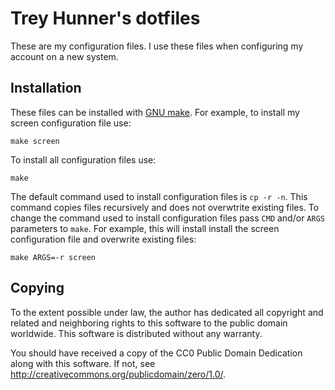 # Trey Hunner's dotfiles

These are my configuration files.  I use these files when configuring my
account on a new system.

## Installation

These files can be installed with [GNU make][].  For example, to install my
screen configuration file use:

    make screen

To install all configuration files use:

    make

The default command used to install configuration files is `cp -r -n`.  This
command copies files recursively and does not overwtrite existing files.  To
change the command used to install configuration files pass `CMD` and/or `ARGS`
parameters to `make`.  For example, this will install install the screen
configuration file and overwrite existing files:

    make ARGS=-r screen

[GNU make]: http://www.gnu.org/software/make/

## Copying

To the extent possible under law, the author has dedicated all copyright and related and neighboring rights to this software to the public domain worldwide. This software is distributed without any warranty.

You should have received a copy of the CC0 Public Domain Dedication along with this software. If not, see <http://creativecommons.org/publicdomain/zero/1.0/>.
